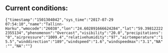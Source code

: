 ## Current conditions: 
 ``` {"timestamp":"1501304042","sys_time":"2017-07-29 07:54:10","name":"Tallinn-Harku","wmocode":"26038","lon":"24.602891666624284","lat":"59.398122222355134","phenomenon":"Overcast","visibility":"20.0","precipitations":"0","airpressure":"1009.4","relativehumidity":"97","airtemperature":"15.5","winddirection":"189","windspeed":"1.6","windspeedmax":"3.1","NA":"","NA":""} ```
